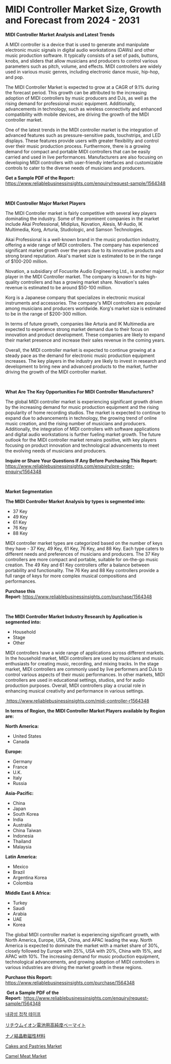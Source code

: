 <p><h1>MIDI Controller Market Size, Growth and Forecast from 2024 - 2031</h1></p><p><strong>MIDI Controller Market Analysis and Latest Trends</strong></p>
<p><p>A MIDI controller is a device that is used to generate and manipulate electronic music signals in digital audio workstations (DAWs) and other music production software. It typically consists of a set of pads, buttons, knobs, and sliders that allow musicians and producers to control various parameters such as pitch, volume, and effects. MIDI controllers are widely used in various music genres, including electronic dance music, hip-hop, and pop.</p><p>The MIDI Controller Market is expected to grow at a CAGR of 9.1% during the forecast period. This growth can be attributed to the increasing adoption of MIDI controllers by music producers and DJs, as well as the rising demand for professional music equipment. Additionally, advancements in technology, such as wireless connectivity and enhanced compatibility with mobile devices, are driving the growth of the MIDI controller market.</p><p>One of the latest trends in the MIDI controller market is the integration of advanced features such as pressure-sensitive pads, touchstrips, and LED displays. These features provide users with greater flexibility and control over their music production process. Furthermore, there is a growing demand for compact and portable MIDI controllers that can be easily carried and used in live performances. Manufacturers are also focusing on developing MIDI controllers with user-friendly interfaces and customizable controls to cater to the diverse needs of musicians and producers.</p></p>
<p><strong>Get a Sample PDF of the Report:&nbsp;</strong> <a href="https://www.reliablebusinessinsights.com/enquiry/request-sample/1564348">https://www.reliablebusinessinsights.com/enquiry/request-sample/1564348</a></p>
<p>&nbsp;</p>
<p><strong>MIDI Controller Major Market Players</strong></p>
<p><p>The MIDI Controller market is fairly competitive with several key players dominating the industry. Some of the prominent companies in the market include Akai Professional, Midiplus, Novation, Alesis, M-Audio, IK Multimedia, Korg, Arturia, Studiologic, and Samson Technologies.</p><p>Akai Professional is a well-known brand in the music production industry, offering a wide range of MIDI controllers. The company has experienced significant market growth over the years due to its innovative products and strong brand reputation. Akai's market size is estimated to be in the range of $100-200 million.</p><p>Novation, a subsidiary of Focusrite Audio Engineering Ltd., is another major player in the MIDI Controller market. The company is known for its high-quality controllers and has a growing market share. Novation's sales revenue is estimated to be around $50-100 million.</p><p>Korg is a Japanese company that specializes in electronic musical instruments and accessories. The company's MIDI controllers are popular among musicians and producers worldwide. Korg's market size is estimated to be in the range of $200-300 million.</p><p>In terms of future growth, companies like Arturia and IK Multimedia are expected to experience strong market demand due to their focus on innovation and product development. These companies are likely to expand their market presence and increase their sales revenue in the coming years.</p><p>Overall, the MIDI controller market is expected to continue growing at a steady pace as the demand for electronic music production equipment increases. The key players in the industry are likely to invest in research and development to bring new and advanced products to the market, further driving the growth of the MIDI controller market.</p></p>
<p>&nbsp;</p>
<p><strong>What Are The Key Opportunities For MIDI Controller Manufacturers?</strong></p>
<p><p>The global MIDI controller market is experiencing significant growth driven by the increasing demand for music production equipment and the rising popularity of home recording studios. The market is expected to continue to expand due to advancements in technology, the growing trend of online music creation, and the rising number of musicians and producers. Additionally, the integration of MIDI controllers with software applications and digital audio workstations is further fueling market growth. The future outlook for the MIDI controller market remains positive, with key players focusing on product innovation and technological advancements to meet the evolving needs of musicians and producers.</p></p>
<p><strong>Inquire or Share Your Questions If Any Before Purchasing This Report:</strong> <a href="https://www.reliablebusinessinsights.com/enquiry/pre-order-enquiry/1564348">https://www.reliablebusinessinsights.com/enquiry/pre-order-enquiry/1564348</a></p>
<p>&nbsp;</p>
<p><strong>Market Segmentation</strong></p>
<p><strong>The MIDI Controller Market Analysis by types is segmented into:</strong></p>
<p><ul><li>37 Key</li><li>49 Key</li><li>61 Key</li><li>76 Key</li><li>88 Key</li></ul></p>
<p><p>MIDI controller market types are categorized based on the number of keys they have - 37 Key, 49 Key, 61 Key, 76 Key, and 88 Key. Each type caters to different needs and preferences of musicians and producers. The 37 Key controllers are more compact and portable, suitable for on-the-go music creation. The 49 Key and 61 Key controllers offer a balance between portability and functionality. The 76 Key and 88 Key controllers provide a full range of keys for more complex musical compositions and performances.</p></p>
<p><strong>Purchase this Report:&nbsp;</strong><a href="https://www.reliablebusinessinsights.com/purchase/1564348">https://www.reliablebusinessinsights.com/purchase/1564348</a></p>
<p>&nbsp;</p>
<p><strong>The MIDI Controller Market Industry Research by Application is segmented into:</strong></p>
<p><ul><li>Household</li><li>Stage</li><li>Other</li></ul></p>
<p><p>MIDI controllers have a wide range of applications across different markets. In the household market, MIDI controllers are used by musicians and music enthusiasts for creating music, recording, and mixing tracks. In the stage market, MIDI controllers are commonly used by live performers and DJs to control various aspects of their music performances. In other markets, MIDI controllers are used in educational settings, studios, and for audio production purposes. Overall, MIDI controllers play a crucial role in enhancing musical creativity and performance in various settings.</p></p>
<p><a href="https://www.reliablebusinessinsights.com/midi-controller-r1564348">&nbsp;https://www.reliablebusinessinsights.com/midi-controller-r1564348</a></p>
<p><strong>In terms of Region, the MIDI Controller Market Players available by Region are:</strong></p>
<p>
    <p> <strong> North America: </strong>
        <ul>
            <li>United States</li>
            <li>Canada</li>
        </ul>
        </p> 
    <p> <strong> Europe: </strong>
        <ul>
            <li>Germany</li>
            <li>France</li>
            <li>U.K.</li>
            <li>Italy</li>
            <li>Russia</li>
        </ul>
        </p> 
    <p> <strong> Asia-Pacific: </strong>
        <ul>
            <li>China</li>
            <li>Japan</li>
            <li>South Korea</li>
            <li>India</li>
            <li>Australia</li>
            <li>China Taiwan</li>
            <li>Indonesia</li>
            <li>Thailand</li>
            <li>Malaysia</li>
        </ul>
        </p> 
    <p> <strong> Latin America: </strong>
        <ul>
            <li>Mexico</li>
            <li>Brazil</li>
            <li>Argentina Korea</li>
            <li>Colombia</li>
        </ul>
        </p> 
    <p> <strong> Middle East & Africa: </strong>
        <ul>
            <li>Turkey</li>
            <li>Saudi</li>
            <li>Arabia</li>
            <li>UAE</li>
            <li>Korea</li>
        </ul>
    </p>
    </p>
<p><p>The global MIDI controller market is experiencing significant growth, with North America, Europe, USA, China, and APAC leading the way. North America is expected to dominate the market with a market share of 30%, closely followed by Europe with 25%, USA with 20%, China with 15%, and APAC with 10%. The increasing demand for music production equipment, technological advancements, and growing adoption of MIDI controllers in various industries are driving the market growth in these regions.</p></p>
<p><strong>Purchase this Report: </strong><a href="https://www.reliablebusinessinsights.com/purchase/1564348">https://www.reliablebusinessinsights.com/purchase/1564348</a></p>
<p>&nbsp;<strong>Get a Sample PDF of the Report:&nbsp;&nbsp;</strong><a href="https://www.reliablebusinessinsights.com/enquiry/request-sample/1564348">https://www.reliablebusinessinsights.com/enquiry/request-sample/1564348</a></p>
<p><strong></strong></p>
<p><p><a href="https://medium.com/@frankfurter67567/%EA%B8%80%EB%A1%9C%EB%B2%8C-%EB%B0%A9%EA%B4%91-%ED%85%8C%EC%9D%B4%ED%94%84-%EC%8B%9C%EC%9E%A5-%EA%B7%9C%EB%AA%A8%EB%8A%94-%EC%82%B0%EC%97%85-%EC%A0%84%EB%A7%9D%EC%97%90-%EB%94%B0%EB%A5%B4%EB%A9%B4-2024%EB%85%84%EB%B6%80%ED%84%B0-2031%EB%85%84%EA%B9%8C%EC%A7%80-%EC%9D%98-%EC%97%B0%ED%8F%89%EA%B7%A0-%EC%84%B1%EC%9E%A5%EB%A5%A0%EC%9D%84-%EA%B2%BD%ED%97%98%ED%95%A0-%EA%B2%83%EC%9C%BC%EB%A1%9C-%EC%98%88%EC%83%81%EB%90%A9%EB%8B%88%EB%8B%A4-835e8e654df7">내광성 접착 테이프</a></p><p><a href="https://github.com/AylinBeier/Market-Research-Report-List-1/blob/main/2315411153408.md">リチウムイオン電池用高純度ベーマイト</a></p><p><a href="https://github.com/WhitneyMurphy1982/Market-Research-Report-List-1/blob/main/4142806153409.md">ナノ結晶軟磁性材料</a></p><p><a href="https://github.com/jhcraigie/Market-Research-Report-List-4/blob/main/cakes-and-pastries-market.md">Cakes and Pastries Market</a></p><p><a href="https://github.com/PeterParrish5/Market-Research-Report-List-5/blob/main/camel-meat-market.md">Camel Meat Market</a></p></p>